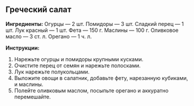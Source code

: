 ## Греческий салат
**Ингредиенты:**
Огурцы — 2 шт.
Помидоры — 3 шт.
Сладкий перец — 1 шт.
Лук красный — 1 шт.
Фета — 150 г.
Маслины — 100 г.
Оливковое масло — 3 ст. л.
Орегано — 1 ч. л.

**Инструкции:**
1. Нарежьте огурцы и помидоры крупными кусками.
2. Очистите перец от семян и нарежьте полосками.
3. Лук нарежьте полукольцами.
4. Выложите овощи в салатник, добавьте фету, нарезанную кубиками, и маслины.
5. Полейте оливковым маслом, посыпьте орегано и аккуратно перемешайте. 
